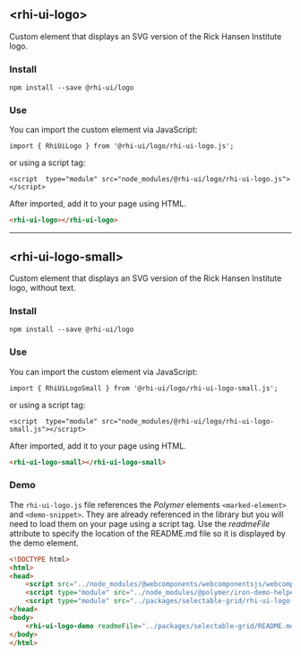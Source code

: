 ## &lt;rhi-ui-logo&gt;

Custom element that displays an SVG version of the Rick Hansen Institute logo.

### Install
`npm install --save @rhi-ui/logo`


### Use
You can import the custom element via JavaScript:

`import { RhiUiLogo } from '@rhi-ui/logo/rhi-ui-logo.js';`

or using a script tag:

`<script  type="module" src="node_modules/@rhi-ui/logo/rhi-ui-logo.js"></script>`

After imported, add it to your page using HTML.
```html
<rhi-ui-logo></rhi-ui-logo>
```

---

## &lt;rhi-ui-logo-small&gt;

Custom element that displays an SVG version of the Rick Hansen Institute logo, without text.

### Install
`npm install --save @rhi-ui/logo`


### Use
You can import the custom element via JavaScript:

`import { RhiUiLogoSmall } from '@rhi-ui/logo/rhi-ui-logo-small.js';`

or using a script tag:

`<script  type="module" src="node_modules/@rhi-ui/logo/rhi-ui-logo-small.js"></script>`

After imported, add it to your page using HTML.
```html
<rhi-ui-logo-small></rhi-ui-logo-small>
```

### Demo
The `rhi-ui-logo.js` file references the *Polymer* elements `<marked-element>` and `<demo-snippet>`.  They are already referenced in the library but you will need to load them on your page using a script tag.  Use the *readmeFile* attribute to specify the location of the README.md file so it is displayed by the demo element.

```html
<!DOCTYPE html>
<html>
<head>
    <script src="../node_modules/@webcomponents/webcomponentsjs/webcomponents-loader.js"></script>
    <script type="module" src="../node_modules/@polymer/iron-demo-helpers/demo-snippet.js"></script>
    <script type="module" src="../packages/selectable-grid/rhi-ui-logo-demo.js"></script>
</head>
<body>
    <rhi-ui-logo-demo readmeFile="../packages/selectable-grid/README.md"></rhi-ui-logo-demo>
</body>
</html>
```